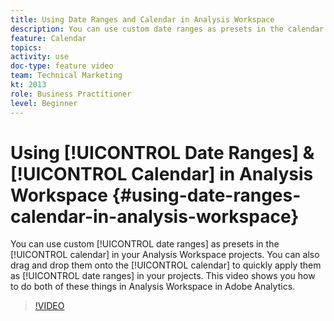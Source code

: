```yaml
---
title: Using Date Ranges and Calendar in Analysis Workspace
description: You can use custom date ranges as presets in the calendar in your Analysis Workspace projects. You can also drag and drop them onto the calendar to quickly apply them as date ranges in your projects. This video shows you how to do both of these things in Analysis Workspace in Adobe Analytics.
feature: Calendar
topics: 
activity: use
doc-type: feature video
team: Technical Marketing
kt: 2013
role: Business Practitioner
level: Beginner
---
```


# Using [!UICONTROL Date Ranges] & [!UICONTROL Calendar] in Analysis Workspace {#using-date-ranges-calendar-in-analysis-workspace}

You can use custom [!UICONTROL date ranges] as presets in the [!UICONTROL calendar] in your Analysis Workspace projects. You can also drag and drop them onto the [!UICONTROL calendar] to quickly apply them as [!UICONTROL date ranges] in your projects. This video shows you how to do both of these things in Analysis Workspace in Adobe Analytics.

>[!VIDEO](https://video.tv.adobe.com/v/23973/?quality=12)
